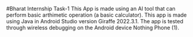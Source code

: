 #Bharat Internship Task-1 This App is made using an AI tool that can perform basic arthimetic operation (a basic calculator). This app is made using Java in Android Studio version Giraffe 2022.3.1. The app is tested through wireless debugging on the Android device Nothing Phone (1).
